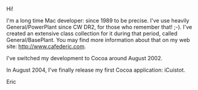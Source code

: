 Hi!

I'm a long time Mac developer: since 1989 to be precise. I've use heavily General/PowerPlant since CW DR2, for those who remember that! ;-). I've created an extensive class collection for it during that period, called General/BasePlant. You may find more information about that on my web site: http://www.cafederic.com.

I've switched my development to Cocoa around August 2002.

In August 2004, I've finally release my first Cocoa application: iCuistot.

Eric